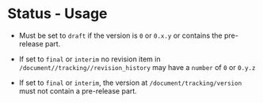 # Status - Usage

* Must be set to `draft` if the version is `0` or `0.x.y` or contains the pre-release part.

* If set to `final` or `interim` no revision item in `/document//tracking//revision_history` may have a `number` of `0`
  or `0.y.z`

* If set to `final` or `interim`, the version at `/document/tracking/version` must not contain a pre-release part.
